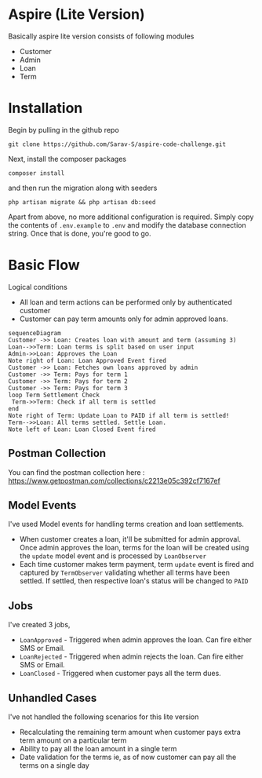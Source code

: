 # Aspire (Lite Version)

Basically aspire lite version consists of following modules

- Customer
- Admin
- Loan
- Term

# Installation

Begin by pulling in the github repo

`git clone https://github.com/Sarav-S/aspire-code-challenge.git`

Next, install the composer packages

`composer install`

and then run the migration along with seeders

`php artisan migrate && php artisan db:seed`

Apart from above, no more additional configuration is required. Simply copy the contents of `.env.example`  to `.env` and modify the database connection string. Once that is done,  you're good to go.

# Basic Flow

Logical conditions

- All loan and term actions can be performed only by authenticated customer
- Customer can pay term amounts only for admin approved loans.

```mermaid
sequenceDiagram
Customer ->> Loan: Creates loan with amount and term (assuming 3)
Loan-->>Term: Loan terms is split based on user input
Admin->>Loan: Approves the Loan
Note right of Loan: Loan Approved Event fired
Customer ->> Loan: Fetches own loans approved by admin
Customer ->> Term: Pays for term 1
Customer ->> Term: Pays for term 2
Customer ->> Term: Pays for term 3
loop Term Settlement Check  
 Term->>Term: Check if all term is settled
end  
Note right of Term: Update Loan to PAID if all term is settled!
Term-->>Loan: All terms settled. Settle Loan.
Note left of Loan: Loan Closed Event fired

```

## Postman Collection

You can find the postman collection here : https://www.getpostman.com/collections/c2213e05c392cf7167ef


## Model Events

I've used Model events for handling terms creation and loan settlements. 

- When customer creates a loan, it'll be submitted for admin approval. Once admin approves the loan, terms for the loan will be created using the `update` model event and is processed by `LoanObserver`
- Each time customer makes term payment, term `update` event is fired and captured by `TermObserver` validating whether all terms have been settled. If settled, then respective loan's status will be changed to `PAID` 

## Jobs

I've created 3 jobs, 

- `LoanApproved` - Triggered when admin approves the loan. Can fire either SMS or Email.
- `LoanRejected` - Triggered when admin rejects the loan. Can fire either SMS or Email.
- `LoanClosed` - Triggered when customer pays all the term dues.

## Unhandled Cases

I've not handled the following scenarios for this lite version

- Recalculating the remaining term amount when customer pays extra term amount on a particular term
- Ability to pay all the loan amount in a single term 
- Date validation for the terms ie, as of now customer can pay all the terms on a single day
